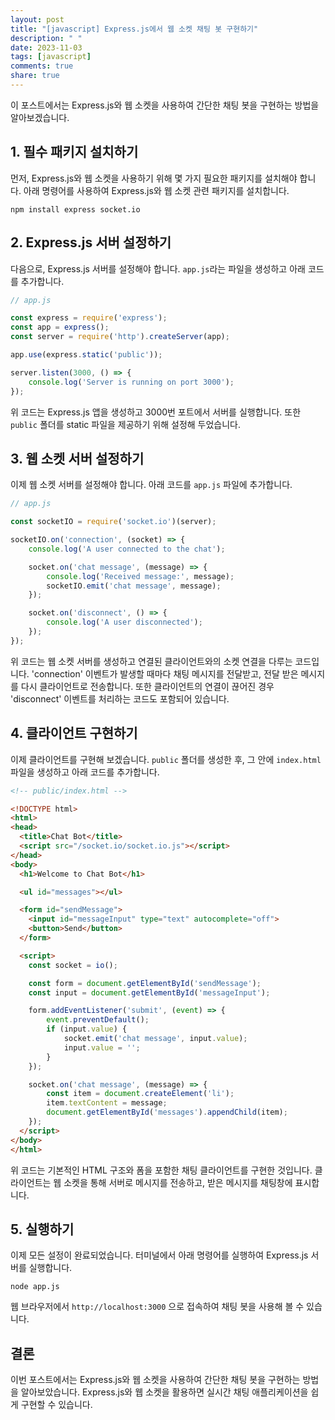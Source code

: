 ```yaml
---
layout: post
title: "[javascript] Express.js에서 웹 소켓 채팅 봇 구현하기"
description: " "
date: 2023-11-03
tags: [javascript]
comments: true
share: true
---
```


이 포스트에서는 Express.js와 웹 소켓을 사용하여 간단한 채팅 봇을 구현하는 방법을 알아보겠습니다.

## 1. 필수 패키지 설치하기

먼저, Express.js와 웹 소켓을 사용하기 위해 몇 가지 필요한 패키지를 설치해야 합니다. 아래 명령어를 사용하여 Express.js와 웹 소켓 관련 패키지를 설치합니다.

```
npm install express socket.io
```

## 2. Express.js 서버 설정하기

다음으로, Express.js 서버를 설정해야 합니다. `app.js`라는 파일을 생성하고 아래 코드를 추가합니다.

```javascript
// app.js

const express = require('express');
const app = express();
const server = require('http').createServer(app);

app.use(express.static('public'));

server.listen(3000, () => {
    console.log('Server is running on port 3000');
});
```

위 코드는 Express.js 앱을 생성하고 3000번 포트에서 서버를 실행합니다. 또한 `public` 폴더를 static 파일을 제공하기 위해 설정해 두었습니다.

## 3. 웹 소켓 서버 설정하기

이제 웹 소켓 서버를 설정해야 합니다. 아래 코드를 `app.js` 파일에 추가합니다.

```javascript
// app.js

const socketIO = require('socket.io')(server);

socketIO.on('connection', (socket) => {
    console.log('A user connected to the chat');

    socket.on('chat message', (message) => {
        console.log('Received message:', message);
        socketIO.emit('chat message', message);
    });

    socket.on('disconnect', () => {
        console.log('A user disconnected');
    });
});
```

위 코드는 웹 소켓 서버를 생성하고 연결된 클라이언트와의 소켓 연결을 다루는 코드입니다. 'connection' 이벤트가 발생할 때마다 채팅 메시지를 전달받고, 전달 받은 메시지를 다시 클라이언트로 전송합니다. 또한 클라이언트의 연결이 끊어진 경우 'disconnect' 이벤트를 처리하는 코드도 포함되어 있습니다.

## 4. 클라이언트 구현하기

이제 클라이언트를 구현해 보겠습니다. `public` 폴더를 생성한 후, 그 안에 `index.html` 파일을 생성하고 아래 코드를 추가합니다.

```html
<!-- public/index.html -->

<!DOCTYPE html>
<html>
<head>
  <title>Chat Bot</title>
  <script src="/socket.io/socket.io.js"></script>
</head>
<body>
  <h1>Welcome to Chat Bot</h1>

  <ul id="messages"></ul>

  <form id="sendMessage">
    <input id="messageInput" type="text" autocomplete="off">
    <button>Send</button>
  </form>

  <script>
    const socket = io();

    const form = document.getElementById('sendMessage');
    const input = document.getElementById('messageInput');

    form.addEventListener('submit', (event) => {
        event.preventDefault();
        if (input.value) {
            socket.emit('chat message', input.value);
            input.value = '';
        }
    });

    socket.on('chat message', (message) => {
        const item = document.createElement('li');
        item.textContent = message;
        document.getElementById('messages').appendChild(item);
    });
  </script>
</body>
</html>
```

위 코드는 기본적인 HTML 구조와 폼을 포함한 채팅 클라이언트를 구현한 것입니다. 클라이언트는 웹 소켓을 통해 서버로 메시지를 전송하고, 받은 메시지를 채팅창에 표시합니다.

## 5. 실행하기

이제 모든 설정이 완료되었습니다. 터미널에서 아래 명령어를 실행하여 Express.js 서버를 실행합니다.

```
node app.js
```

웹 브라우저에서 `http://localhost:3000` 으로 접속하여 채팅 봇을 사용해 볼 수 있습니다.

## 결론

이번 포스트에서는 Express.js와 웹 소켓을 사용하여 간단한 채팅 봇을 구현하는 방법을 알아보았습니다. Express.js와 웹 소켓을 활용하면 실시간 채팅 애플리케이션을 쉽게 구현할 수 있습니다.